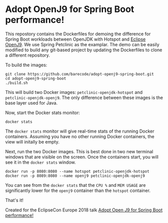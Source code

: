 # Adopt OpenJ9 for Spring Boot performance!

This repostory contains the Dockerfiles for demoing the difference for Spring Boot workloads between OpenJDK with Hotspot and [Eclipse OpenJ9](https://www.eclipse.org/openj9/). We use Spring Petclinic as the examplar. The demo can be easily modified to build any git-based project by updating the Dockerfiles to clone a different repository.

To build the images:

```
git clone https://github.com/barecode/adopt-openj9-spring-boot.git
cd adopt-openj9-spring-boot
./build.sh
```

This will build two Docker images: `petclinic-openjdk-hotspot` and `petclinic-openjdk-openj9`. The only difference between these images is the base layer used for Java.

Now, start the Docker stats monitor:

```
docker stats
```

The `docker stats` monitor will give real-time stats of the running Docker containers. Assuming you have no other running Docker containers, the view will initally be empty.

Next, run the two Docker images. This is best done in two new terminal windows that are visible on the screen. Once the containers start, you will see it in the `docker stats` window.

```
docker run -p 8080:8080 --name hotspot petclinic-openjdk-hotspot
docker run -p 8089:8080 --name openj9 petclinic-openjdk-openj9
```

You can see from the `docker stats` that the `CPU %` and `MEM USAGE` are significantly lower for the `openj9` container than the `hotspot` container.

That's it!


Created for the EclipseCon Europe 2018 talk [Adopt Open J9 for Spring Boot performance!](https://www.eclipsecon.org/europe2018/sessions/adopt-open-j9-spring-boot-performance)
